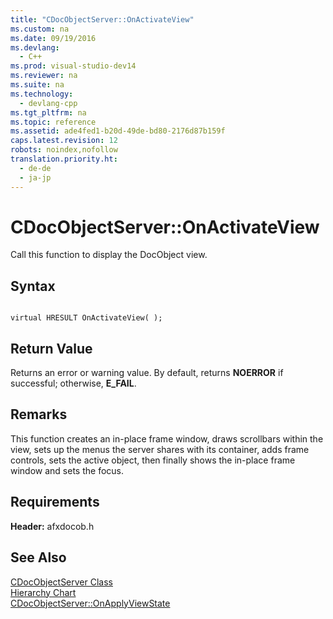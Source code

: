```yaml
---
title: "CDocObjectServer::OnActivateView"
ms.custom: na
ms.date: 09/19/2016
ms.devlang: 
  - C++
ms.prod: visual-studio-dev14
ms.reviewer: na
ms.suite: na
ms.technology: 
  - devlang-cpp
ms.tgt_pltfrm: na
ms.topic: reference
ms.assetid: ade4fed1-b20d-49de-bd80-2176d87b159f
caps.latest.revision: 12
robots: noindex,nofollow
translation.priority.ht: 
  - de-de
  - ja-jp
---
```

# CDocObjectServer::OnActivateView
Call this function to display the DocObject view.  
  
## Syntax  
  
```  
  
virtual HRESULT OnActivateView( );  
```  
  
## Return Value  
 Returns an error or warning value. By default, returns **NOERROR** if successful; otherwise, **E_FAIL**.  
  
## Remarks  
 This function creates an in-place frame window, draws scrollbars within the view, sets up the menus the server shares with its container, adds frame controls, sets the active object, then finally shows the in-place frame window and sets the focus.  
  
## Requirements  
 **Header:** afxdocob.h  
  
## See Also  
 [CDocObjectServer Class](../vs140/CDocObjectServer-Class.md)   
 [Hierarchy Chart](../vs140/Hierarchy-Chart.md)   
 [CDocObjectServer::OnApplyViewState](../vs140/CDocObjectServer--OnApplyViewState.md)